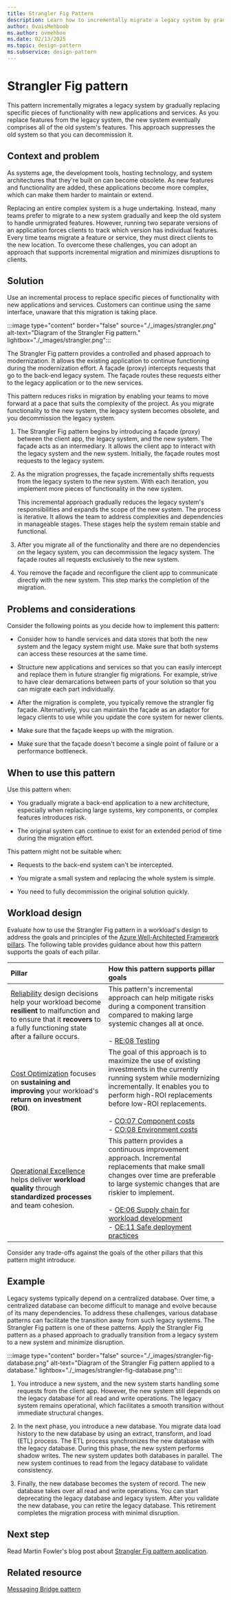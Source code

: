 ```yaml
---
title: Strangler Fig Pattern
description: Learn how to incrementally migrate a legacy system by gradually replacing specific pieces of functionality with new applications and services.
author: OvaisMehboob
ms.author: ovmehboo
ms.date: 02/13/2025
ms.topic: design-pattern
ms.subservice: design-pattern
---
```


# Strangler Fig pattern

This pattern incrementally migrates a legacy system by gradually replacing specific pieces of functionality with new applications and services. As you replace features from the legacy system, the new system eventually comprises all of the old system's features. This approach suppresses the old system so that you can decommission it.

## Context and problem

As systems age, the development tools, hosting technology, and system architectures that they're built on can become obsolete. As new features and functionality are added, these applications become more complex, which can make them harder to maintain or extend.

Replacing an entire complex system is a huge undertaking. Instead, many teams prefer to migrate to a new system gradually and keep the old system to handle unmigrated features. However, running two separate versions of an application forces clients to track which version has individual features. Every time teams migrate a feature or service, they must direct clients to the new location. To overcome these challenges, you can adopt an approach that supports incremental migration and minimizes disruptions to clients.

## Solution

Use an incremental process to replace specific pieces of functionality with new applications and services. Customers can continue using the same interface, unaware that this migration is taking place.

:::image type="content" border="false" source="./_images/strangler.png" alt-text="Diagram of the Strangler Fig pattern." lightbox="./_images/strangler.png":::

The Strangler Fig pattern provides a controlled and phased approach to modernization. It allows the existing application to continue functioning during the modernization effort. A façade (proxy) intercepts requests that go to the back-end legacy system. The façade routes these requests either to the legacy application or to the new services. 

This pattern reduces risks in migration by enabling your teams to move forward at a pace that suits the complexity of the project. As you migrate functionality to the new system, the legacy system becomes obsolete, and you decommission the legacy system.

1. The Strangler Fig pattern begins by introducing a façade (proxy) between the client app, the legacy system, and the new system. The façade acts as an intermediary. It allows the client app to interact with the legacy system and the new system. Initially, the façade routes most requests to the legacy system.

1. As the migration progresses, the façade incrementally shifts requests from the legacy system to the new system. With each iteration, you implement more pieces of functionality in the new system. 

   This incremental approach gradually reduces the legacy system's responsibilities and expands the scope of the new system. The process is iterative. It allows the team to address complexities and dependencies in manageable stages. These stages help the system remain stable and functional.

1. After you migrate all of the functionality and there are no dependencies on the legacy system, you can decommission the legacy system. The façade routes all requests exclusively to the new system.

1. You remove the façade and reconfigure the client app to communicate directly with the new system. This step marks the completion of the migration.

## Problems and considerations

Consider the following points as you decide how to implement this pattern:

- Consider how to handle services and data stores that both the new system and the legacy system might use. Make sure that both systems can access these resources at the same time.

- Structure new applications and services so that you can easily intercept and replace them in future strangler fig migrations. For example, strive to have clear demarcations between parts of your solution so that you can migrate each part individually.

- After the migration is complete, you typically remove the strangler fig façade. Alternatively, you can maintain the façade as an adaptor for legacy clients to use while you update the core system for newer clients.

- Make sure that the façade keeps up with the migration.

- Make sure that the façade doesn't become a single point of failure or a performance bottleneck.

## When to use this pattern

Use this pattern when:

- You gradually migrate a back-end application to a new architecture, especially when replacing large systems, key components, or complex features introduces risk.

- The original system can continue to exist for an extended period of time during the migration effort.

This pattern might not be suitable when:

- Requests to the back-end system can't be intercepted.

- You migrate a small system and replacing the whole system is simple.

- You need to fully decommission the original solution quickly.

## Workload design

Evaluate how to use the Strangler Fig pattern in a workload's design to address the goals and principles of the [Azure Well-Architected Framework pillars](/azure/well-architected/pillars). The following table provides guidance about how this pattern supports the goals of each pillar.

| Pillar | How this pattern supports pillar goals |
|:---|:---|
| [Reliability](/azure/well-architected/reliability/checklist) design decisions help your workload become **resilient** to malfunction and to ensure that it **recovers** to a fully functioning state after a failure occurs. | This pattern's incremental approach can help mitigate risks during a component transition compared to making large systemic changes all at once.<br/><br/> - [RE:08 Testing](/azure/well-architected/reliability/testing-strategy) |
| [Cost Optimization](/azure/well-architected/cost-optimization/checklist) focuses on **sustaining and improving** your workload's **return on investment (ROI)**. | The goal of this approach is to maximize the use of existing investments in the currently running system while modernizing incrementally. It enables you to perform high-ROI replacements before low-ROI replacements.<br/><br/> - [CO:07 Component costs](/azure/well-architected/cost-optimization/optimize-component-costs)<br/> - [CO:08 Environment costs](/azure/well-architected/cost-optimization/optimize-environment-costs) |
| [Operational Excellence](/azure/well-architected/operational-excellence/checklist) helps deliver **workload quality** through **standardized processes** and team cohesion. | This pattern provides a continuous improvement approach. Incremental replacements that make small changes over time are preferable to large systemic changes that are riskier to implement.<br/><br/> - [OE:06 Supply chain for workload development](/azure/well-architected/operational-excellence/workload-supply-chain)<br/> - [OE:11 Safe deployment practices](/azure/well-architected/operational-excellence/safe-deployments) |

Consider any trade-offs against the goals of the other pillars that this pattern might introduce.

## Example

Legacy systems typically depend on a centralized database. Over time, a centralized database can become difficult to manage and evolve because of its many dependencies. To address these challenges, various database patterns can facilitate the transition away from such legacy systems. The Strangler Fig pattern is one of these patterns. Apply the Strangler Fig pattern as a phased approach to gradually transition from a legacy system to a new system and minimize disruption.

:::image type="content" border="false" source="./_images/strangler-fig-database.png" alt-text="Diagram of the Strangler Fig pattern applied to a database." lightbox="./_images/strangler-fig-database.png":::

1. You introduce a new system, and the new system starts handling some requests from the client app. However, the new system still depends on the legacy database for all read and write operations. The legacy system remains operational, which facilitates a smooth transition without immediate structural changes.

1. In the next phase, you introduce a new database. You migrate data load history to the new database by using an extract, transform, and load (ETL) process. The ETL process synchronizes the new database with the legacy database. During this phase, the new system performs shadow writes. The new system updates both databases in parallel. The new system continues to read from the legacy database to validate consistency.

1. Finally, the new database becomes the system of record. The new database takes over all read and write operations. You can start deprecating the legacy database and legacy system. After you validate the new database, you can retire the legacy database. This retirement completes the migration process with minimal disruption.

## Next step

Read Martin Fowler's blog post about [Strangler Fig pattern application](https://martinfowler.com/bliki/StranglerFigApplication.html).

## Related resource

[Messaging Bridge pattern](./messaging-bridge.yml)

